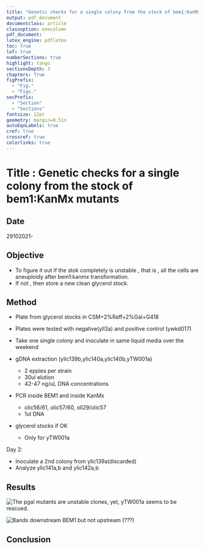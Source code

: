 ```yaml
---
title: "Genetic checks for a single colony from the stock of bem1:KanMx mutants"
output: pdf_document
documentclass: article
classoption: onecolumn
pdf_document:
latex_engine: pdflatex
toc: true
lof: true
numberSections: true
highlight: tango
sectionsDepth: 3
chapters: True
figPrefix:
  - "Fig."
  - "Figs."
secPrefix:
  - "Section"
  - "Sections"
fontsize: 12pt
geometry: margin=0.5in
autoEqnLabels: true
cref: true
crossref: true
colorlinks: true
---
```


# Title : Genetic checks for a single colony from the stock of bem1:KanMx mutants

## Date

29102021- 

## Objective

- To figure it out if the stok completely is unstable , that is , all the cells are aneuploidy after bem1:kanmx transformation. 
- If not , then store a new clean glycerol stock. 

## Method

- Plate from glycerol stocks in CSM+2%Raff+2%Gal+G418 
- Plates were tested with negative(yll3a) and positive control (ywkd017)
- Take one single colony and inoculate in same liquid media over the weekend
- gDNA extraction (ylic139b,ylic140a,ylic140b,yTW001a)

    - 2 eppies per strain
    - 30ul elution
    - 42-47 ng/uL DNA concentrations 

- PCR inside BEM1 and inside KanMx
    - olic56/61, olic57/60, oll29/olic57
    - 1ul DNA 

- glycerol stocks if OK 
    - Only for yTW001a

Day 2: 

- Inoculate a 2nd colony from ylic139a(discarded)
- Analyze ylic141a,b and ylic142a,b 


## Results

![The pgal mutants are unstable clones, yet, yTW001a seems to be rescued. ](../Images/01112021-single-colony-check-FAILED-for-pgal-mutants.png)

![Bands downstream BEM1 but not upstream (???)](../Images/03112021-satay-dbem1-mutants-check-INCONCLUSIVE.png)


## Conclusion